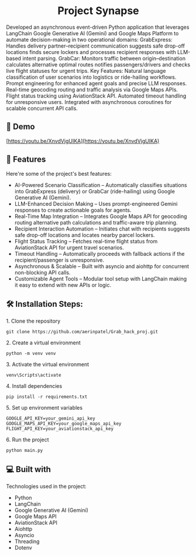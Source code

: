<h1 align="center" id="title">Project Synapse</h1>


<p id="description">Developed an asynchronous event-driven Python application that leverages LangChain Google Generative AI (Gemini) and Google Maps Platform to automate decision-making in two operational domains: GrabExpress: Handles delivery partner–recipient communication suggests safe drop-off locations finds secure lockers and processes recipient responses with LLM-based intent parsing. GrabCar: Monitors traffic between origin–destination calculates alternative optimal routes notifies passengers/drivers and checks live flight statuses for urgent trips. Key Features: Natural language classification of user scenarios into logistics or ride-hailing workflows. Prompt engineering for enhanced agent goals and precise LLM responses. Real-time geocoding routing and traffic analysis via Google Maps APIs. Flight status tracking using AviationStack API. Automated timeout handling for unresponsive users. Integrated with asynchronous coroutines for scalable concurrent API calls.</p>

<h2>🚀 Demo</h2>

[https://youtu.be/XnvdVjgUIKA](https://youtu.be/XnvdVjgUIKA)

  
  
<h2>🧐 Features</h2>

Here're some of the project's best features:

*   AI-Powered Scenario Classification – Automatically classifies situations into GrabExpress (delivery) or GrabCar (ride-hailing) using Google Generative AI (Gemini).
*   LLM-Enhanced Decision Making – Uses prompt-engineered Gemini responses to create actionable goals for agents.
*   Real-Time Map Integration – Integrates Google Maps API for geocoding routing alternative path calculations and traffic-aware trip planning.
*   Recipient Interaction Automation – Initiates chat with recipients suggests safe drop-off locations and locates nearby parcel lockers.
*   Flight Status Tracking – Fetches real-time flight status from AviationStack API for urgent travel scenarios.
*   Timeout Handling – Automatically proceeds with fallback actions if the recipient/passenger is unresponsive.
*   Asynchronous & Scalable – Built with asyncio and aiohttp for concurrent non-blocking API calls.
*   Customizable Agent Tools – Modular tool setup with LangChain making it easy to extend with new APIs or logic.

<h2>🛠️ Installation Steps:</h2>

<p>1. Clone the repository</p>

```
git clone https://github.com/aerinpatel/Grab_hack_proj.git
```

<p>2. Create a virtual environment</p>

```
python -m venv venv
```

<p>3. Activate the virtual environment</p>

```
venv\Scripts\activate
```

<p>4. Install dependencies</p>

```
pip install -r requirements.txt
```

<p>5. Set up environment variables</p>

```
GOOGLE_API_KEY=your_gemini_api_key
GOOGLE_MAPS_API_KEY=your_google_maps_api_key
FLIGHT_API_KEY=your_aviationstack_api_key
```

<p>6. Run the project</p>

```
python main.py
```

  
  
<h2>💻 Built with</h2>

Technologies used in the project:

*   Python
*   LangChain
*   Google Generative AI (Gemini)
*   Google Maps API
*   AviationStack API
*   Aiohttp
*   Asyncio
*   Threading
*   Dotenv
